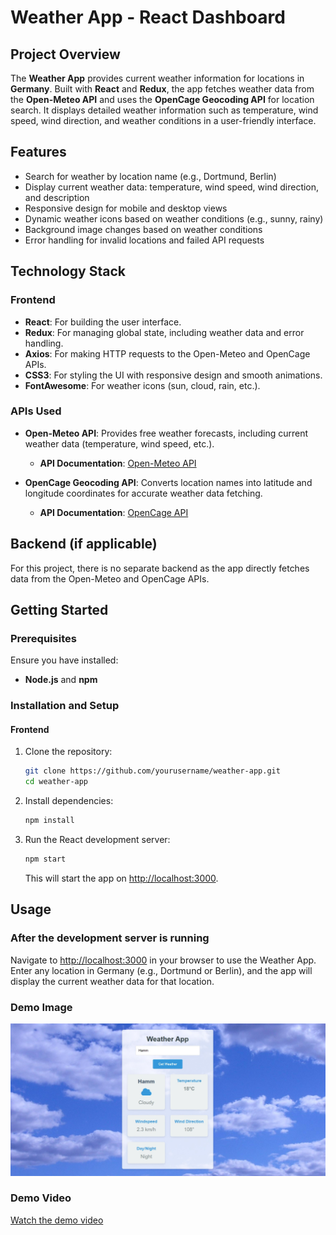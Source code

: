 # Weather App - React Dashboard

## Project Overview

The **Weather App** provides current weather information for locations in **Germany**. Built with **React** and **Redux**, the app fetches weather data from the **Open-Meteo API** and uses the **OpenCage Geocoding API** for location search. It displays detailed weather information such as temperature, wind speed, wind direction, and weather conditions in a user-friendly interface.

## Features

- Search for weather by location name (e.g., Dortmund, Berlin)
- Display current weather data: temperature, wind speed, wind direction, and description
- Responsive design for mobile and desktop views
- Dynamic weather icons based on weather conditions (e.g., sunny, rainy)
- Background image changes based on weather conditions
- Error handling for invalid locations and failed API requests

## Technology Stack

### Frontend

- **React**: For building the user interface.
- **Redux**: For managing global state, including weather data and error handling.
- **Axios**: For making HTTP requests to the Open-Meteo and OpenCage APIs.
- **CSS3**: For styling the UI with responsive design and smooth animations.
- **FontAwesome**: For weather icons (sun, cloud, rain, etc.).

### APIs Used

- **Open-Meteo API**: Provides free weather forecasts, including current weather data (temperature, wind speed, etc.).
  - **API Documentation**: [Open-Meteo API](https://open-meteo.com)
  
- **OpenCage Geocoding API**: Converts location names into latitude and longitude coordinates for accurate weather data fetching.
  - **API Documentation**: [OpenCage API](https://opencagedata.com)


## Backend (if applicable)

For this project, there is no separate backend as the app directly fetches data from the Open-Meteo and OpenCage APIs.

## Getting Started

### Prerequisites

Ensure you have installed:

- **Node.js** and **npm**

### Installation and Setup

#### Frontend

1. Clone the repository:
    ```bash
    git clone https://github.com/yourusername/weather-app.git
    cd weather-app
    ```

2. Install dependencies:
    ```bash
    npm install
    ```

3. Run the React development server:
    ```bash
    npm start
    ```
    This will start the app on [http://localhost:3000](http://localhost:3000).



## Usage

### After the development server is running
Navigate to [http://localhost:3000](http://localhost:3000) in your browser to use the Weather App. Enter any location in Germany (e.g., Dortmund or Berlin), and the app will display the current weather data for that location.

### Demo Image
![Weather App Demo](https://github.com/sunzid02/WeatherApp/blob/main/public/demoPhoto.jpg)

### Demo Video
[Watch the demo video](https://github.com/sunzid02/WeatherApp/blob/main/public/demo.mp4)
